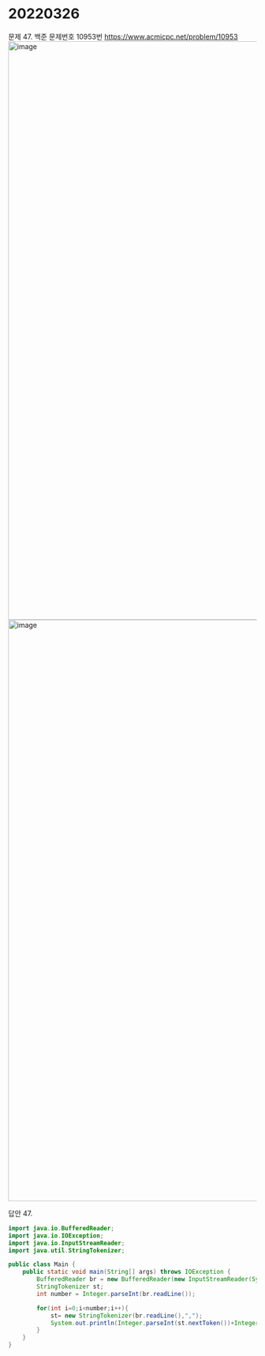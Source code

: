 20220326
========
문제 47. 백준 문제번호 10953번 https://www.acmicpc.net/problem/10953
<br/>
<img width="1172" alt="image" src="https://user-images.githubusercontent.com/65878311/160147158-78ff1b3b-c628-48a3-aa73-54fc14152d33.png">
<img width="1178" alt="image" src="https://user-images.githubusercontent.com/65878311/160147218-6550fa1a-93f7-472c-914f-406176513755.png">

답안 47.

~~~java
import java.io.BufferedReader;
import java.io.IOException;
import java.io.InputStreamReader;
import java.util.StringTokenizer;

public class Main {
    public static void main(String[] args) throws IOException {
        BufferedReader br = new BufferedReader(new InputStreamReader(System.in));
        StringTokenizer st;
        int number = Integer.parseInt(br.readLine());

        for(int i=0;i<number;i++){
            st= new StringTokenizer(br.readLine(),",");
            System.out.println(Integer.parseInt(st.nextToken())+Integer.parseInt(st.nextToken()));
        }
    }
}

~~~

